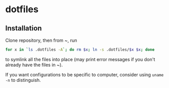 dotfiles
========

Installation
--------
Clone repository, then from ~, run
```zsh
for x in `ls .dotfiles -A`; do rm $x; ln -s .dotfiles/$x $x; done
```
to symlink all the files into place (may print error messages if you don't already have the files in ~).

If you want configurations to be specific to computer, consider using `uname -n` to distinguish.
